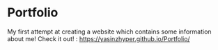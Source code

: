 # Portfolio
My first attempt at creating a website which contains some information about me!
Check it out! :
https://yasinzhyper.github.io/Portfolio/
